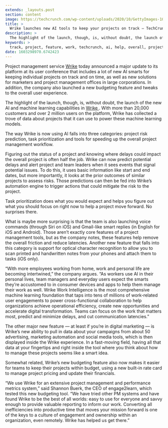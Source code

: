 ```yaml
--- 
extends: _layouts.post 
section: content 
image: https://techcrunch.com/wp-content/uploads/2020/10/GettyImages-1091146378.jpg?w=600 
title: > 
  Wrike launches new AI tools to keep your projects on track – TechCrunch 
description: > 
  The highlight of the launch, though, is, without doubt, the launch of the new AI and machine learning capabilities in Wrike .The way Wrike is now using AI falls into three categories: project risk prediction, task prioritization and tools for speeding up the overall project management workflow.Figuring out the status of a project and knowing where delays could impact the overall project is often half the job.Those aren’t exactly core features of a project management tools, but as the company notes, these features help remove the overall friction and reduce latencies.“We use Wrike for an extensive project management and performance metrics system,” said Shannon Buerk, the CEO of engage2learn, which tested this new budgeting tool. 
keywords: > 
  track, project, feature, work, techcrunch, ai, help, overall, projects, tools, wrike, launches, management, wrikes 
date: 1603298970.6742423 
--- 
```

<div><p id="speakable-summary">Project management service <a href="https://www.wrike.com/">Wrike</a> today announced a major update to its platform at its user conference that includes a lot of new AI smarts for keeping individual projects on track and on time, as well as new solutions for marketers and project management offices in large corporations. In addition, the company also launched a new budgeting feature and tweaks to the overall user experience.</p>
<p>The highlight of the launch, though, is, without doubt, the launch of the new AI and machine learning capabilities in <a class="crunchbase-link" href="https://crunchbase.com/organization/wrike" target="_blank">Wrike </a>. With more than 20,000 customers and over 2 million users on the platform, Wrike has collected a trove of data about projects that it can use to power these machine learning models.</p>
<p></p><p class="piano-inline-promo"></p>
<p>The way Wrike is now using AI falls into three categories: project risk prediction, task prioritization and tools for speeding up the overall project management workflow.</p>
<p>Figuring out the status of a project and knowing where delays could impact the overall project is often half the job. Wrike can now predict potential delays and alert project and team leaders when it sees events that signal potential issues. To do this, it uses basic information like start and end dates, but more importantly, it looks at the prior outcomes of similar projects to assess risks. Those predictions can then be fed into Wrike&#8217;s automation engine to trigger actions that could mitigate the risk to the project.</p>
<p>Task prioritization does what you would expect and helps you figure out what you should focus on right now to help a project move forward. No surprises there.</p>
<p>What is maybe more surprising is that the team is also launching voice commands (through Siri on iOS) and Gmail-like smart replies (in English for iOS and Android). Those aren&#8217;t exactly core features of a project management tools, but as the company notes, these features help remove the overall friction and reduce latencies. Another new feature that falls into this category is support for optical character recognition to allow you to scan printed and handwritten notes from your phones and attach them to tasks (iOS only).</p>
<p>&#8220;With more employees working from home, work and personal life are becoming intertwined,&#8221; the company argues. &#8220;As workers use AI in their personal lives, team managers and everyday users expect the smarts they&#8217;re accustomed to in consumer devices and apps to help them manage their work as well. Wrike Work Intelligence is the most comprehensive machine learning foundation that taps into tens of millions of work-related user engagements to power cross-functional collaboration to help organizations achieve operational efficiency, create new opportunities and accelerate digital transformation. Teams can focus on the work that matters most, predict and minimize delays, and cut communication latencies.&#8221;</p>
<p></p><p>The other major new feature &#8212; at least if you&#8217;re in digital marketing &#8212; is Wrike&#8217;s new ability to pull in data about your campaigns from about 50 advertising, marketing automation and social media tools, which is then displayed inside the Wrike experience. In a fast-moving field, having all that data at your fingertips and right inside the tool where you think about how to manage these projects seems like a smart idea.</p>
<p></p><p>Somewhat related, Wrike&#8217;s new budgeting feature also now makes it easier for teams to keep their projects within budget, using a new built-in rate card to manage project pricing and update their financials.</p>
<p>&#8220;We use Wrike for an extensive project management and performance metrics system,&#8221; said Shannon Buerk, the CEO of engage2learn, which tested this new budgeting tool. &#8220;We have tried other PM systems and have found Wrike to be the best of all worlds: easy to use for everyone and savvy enough to provide valuable reporting to inform our work. Converting all inefficiencies into productive time that moves your mission forward is one of the keys to a culture of engagement and ownership within an organization, even remotely. Wrike has helped us get there.&#8221;</p>
</div>
